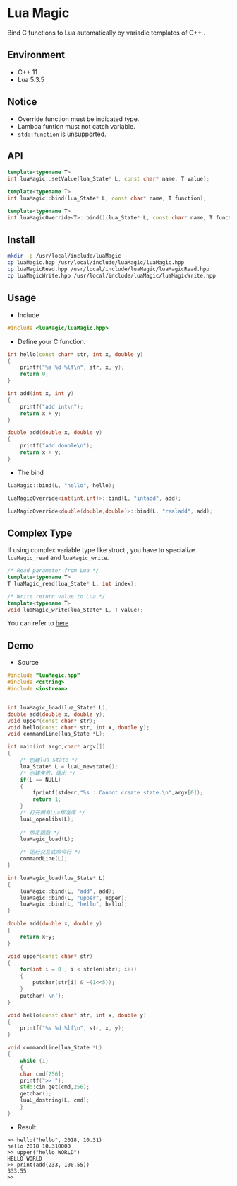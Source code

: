 # Lua Magic
Bind C functions to Lua automatically by variadic templates of C++ .  

## Environment
* C++ 11  
* Lua 5.3.5  

## Notice
* Override function must be indicated type.
* Lambda funtion must not catch variable.
* ``std::function`` is unsupported.

## API
```C++
template<typename T>
int luaMagic::setValue(lua_State* L, const char* name, T value);

template<typename T>
int luaMagic::bind(lua_State* L, const char* name, T function);

template<typename T>
int luaMagicOverride<T>::bind()(lua_State* L, const char* name, T function);
```

## Install
```bash
mkdir -p /usr/local/include/luaMagic
cp luaMagic.hpp /usr/local/include/luaMagic/luaMagic.hpp
cp luaMagicRead.hpp /usr/local/include/luaMagic/luaMagicRead.hpp
cp luaMagicWrite.hpp /usr/local/include/luaMagic/luaMagicWrite.hpp
```

## Usage
* Include
```C++
#include <luaMagic/luaMagic.hpp>
```

* Define your C function.
```C++
int hello(const char* str, int x, double y)
{
	printf("%s %d %lf\n", str, x, y);
	return 0;
}

int add(int x, int y)
{
	printf("add int\n");
	return x + y;
}

double add(double x, double y)
{
	printf("add double\n");
	return x + y;
}
```

* The bind
```C++
luaMagic::bind(L, "hello", hello);

luaMagicOverride<int(int,int)>::bind(L, "intadd", add);

luaMagicOverride<double(double,double)>::bind(L, "realadd", add);
```

## Complex Type
If using complex variable type like struct , you have to specialize ``luaMagic_read`` and ``luaMagic_write``.  
```C++
/* Read parameter from Lua */
template<typename T>
T luaMagic_read(lua_State* L, int index);

/* Write return value to Lua */
template<typename T>
void luaMagic_write(lua_State* L, T value);
```
You can refer to [here](https://github.com/hubenchang0515/SDLuna)


## Demo
* Source
```C++
#include "luaMagic.hpp"
#include <cstring>
#include <iostream>


int luaMagic_load(lua_State* L);
double add(double x, double y);
void upper(const char* str);
void hello(const char* str, int x, double y);
void commandLine(lua_State *L);

int main(int argc,char* argv[])
{
    /* 创建lua_State */
    lua_State* L = luaL_newstate();
    /* 创建失败，退出 */
    if(L == NULL)
    {
        fprintf(stderr,"%s : Cannot create state.\n",argv[0]);
        return 1;
    }
    /* 打开所有Lua标准库 */
    luaL_openlibs(L);
	
	/* 绑定函数 */
	luaMagic_load(L);
	
    /* 运行交互式命令行 */
    commandLine(L);
}

int luaMagic_load(lua_State* L)
{
	luaMagic::bind(L, "add", add);
	luaMagic::bind(L, "upper", upper);
	luaMagic::bind(L, "hello", hello);
}

double add(double x, double y)
{
	return x+y;
}

void upper(const char* str)
{
	for(int i = 0 ; i < strlen(str); i++)
	{
		putchar(str[i] & ~(1<<5));
	}
	putchar('\n');
}

void hello(const char* str, int x, double y)
{
	printf("%s %d %lf\n", str, x, y);
}

void commandLine(lua_State *L)
{
	while (1) 
	{
	char cmd[256];
	printf(">> ");
	std::cin.get(cmd,256);
	getchar();
	luaL_dostring(L, cmd);
	}
}
```
  
* Result  
```
>> hello("hello", 2018, 10.31)
hello 2018 10.310000
>> upper("hello WORLD")
HELLO WORLD
>> print(add(233, 100.55))
333.55
>>
```
